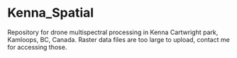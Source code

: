 # Kenna_Spatial
Repository for drone multispectral processing in Kenna Cartwright park, Kamloops, BC, Canada. Raster data files are too large to upload, contact me for accessing those.
